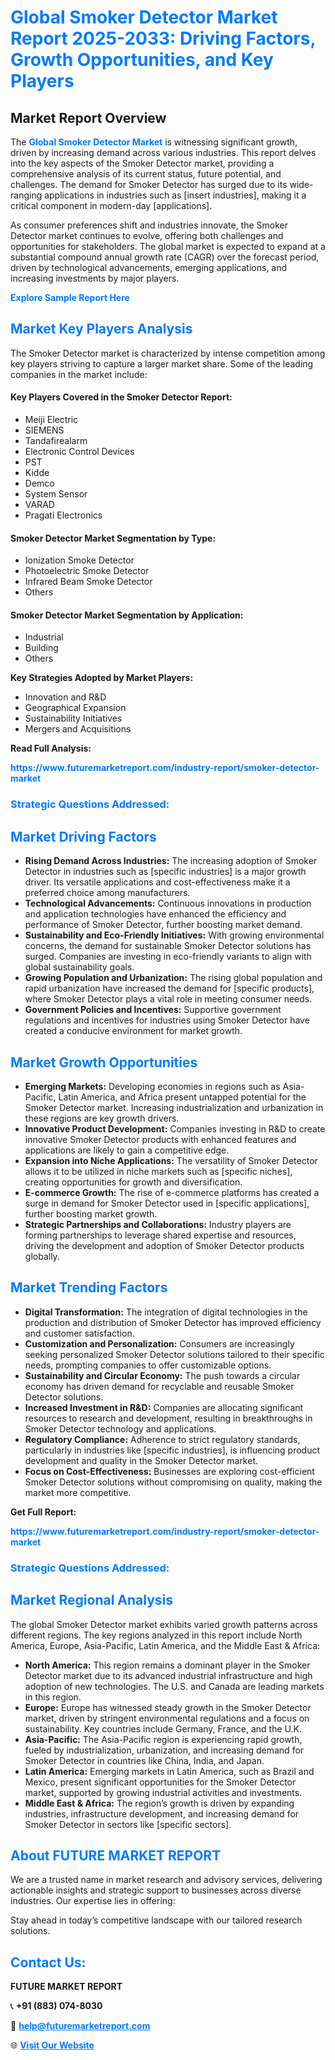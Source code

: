 <h1 style="color: #007BFF;">Global Smoker Detector Market Report 2025-2033: Driving Factors, Growth Opportunities, and Key Players</h1>

<section id="overview">
<h2>Market Report Overview</h2>
<p>The <a href="https://www.futuremarketreport.com/industry-report/smoker-detector-market" style="color: #007BFF; text-decoration: none;"><strong>Global Smoker Detector Market</strong></a> is witnessing significant growth, driven by increasing demand across various industries. This report delves into the key aspects of the Smoker Detector market, providing a comprehensive analysis of its current status, future potential, and challenges. The demand for Smoker Detector has surged due to its wide-ranging applications in industries such as [insert industries], making it a critical component in modern-day [applications].</p>
<p>As consumer preferences shift and industries innovate, the Smoker Detector market continues to evolve, offering both challenges and opportunities for stakeholders. The global market is expected to expand at a substantial compound annual growth rate (CAGR) over the forecast period, driven by technological advancements, emerging applications, and increasing investments by major players.</p>
</section>

<section id="overview">
<p><a href="https://www.futuremarketreport.com/request-sample/reportId=89220" style="color: #007BFF; text-decoration: none;"><strong>Explore Sample Report Here</strong></a></p>
</section>

<section id="key-players">
<h2 style="color: #007BFF;">Market Key Players Analysis</h2>
<p>The Smoker Detector market is characterized by intense competition among key players striving to capture a larger market share. Some of the leading companies in the market include:</p>
<h4>Key Players Covered in the Smoker Detector Report:</h4>
<ul><li>Meiji Electric</li><li>SIEMENS</li><li>Tandafirealarm</li><li>Electronic Control Devices</li><li>PST</li><li>Kidde</li><li>Demco</li><li>System Sensor</li><li>VARAD</li><li>Pragati Electronics</li></ul>
<h4>Smoker Detector Market Segmentation by Type:</h4>
<ul><li>Ionization Smoke Detector</li><li>Photoelectric Smoke Detector</li><li>Infrared Beam Smoke Detector</li><li>Others</li></ul>

<h4>Smoker Detector Market Segmentation by Application:</h4>
<ul><li>Industrial</li><li>Building</li><li>Others</li></ul>
<p><strong>Key Strategies Adopted by Market Players:</strong></p>
<ul>
<li>Innovation and R&D</li>
<li>Geographical Expansion</li>
<li>Sustainability Initiatives</li>
<li>Mergers and Acquisitions</li>
</ul>
</section>

<section>
<p><strong>Read Full Analysis: </strong></p><a href="https://www.futuremarketreport.com/industry-report/smoker-detector-market" style="color: #007BFF; text-decoration: none;"><strong>https://www.futuremarketreport.com/industry-report/smoker-detector-market</strong></a>
<h3 style="color: #007BFF;">Strategic Questions Addressed:</h3>
</section>

<section id="driving-factors">
<h2 style="color: #007BFF;">Market Driving Factors</h2>
<ul>
<li><strong>Rising Demand Across Industries:</strong> The increasing adoption of Smoker Detector in industries such as [specific industries] is a major growth driver. Its versatile applications and cost-effectiveness make it a preferred choice among manufacturers.</li>
<li><strong>Technological Advancements:</strong> Continuous innovations in production and application technologies have enhanced the efficiency and performance of Smoker Detector, further boosting market demand.</li>
<li><strong>Sustainability and Eco-Friendly Initiatives:</strong> With growing environmental concerns, the demand for sustainable Smoker Detector solutions has surged. Companies are investing in eco-friendly variants to align with global sustainability goals.</li>
<li><strong>Growing Population and Urbanization:</strong> The rising global population and rapid urbanization have increased the demand for [specific products], where Smoker Detector plays a vital role in meeting consumer needs.</li>
<li><strong>Government Policies and Incentives:</strong> Supportive government regulations and incentives for industries using Smoker Detector have created a conducive environment for market growth.</li>
</ul>
</section>

<section id="growth-opportunities">
<h2 style="color: #007BFF;">Market Growth Opportunities</h2>
<ul>
<li><strong>Emerging Markets:</strong> Developing economies in regions such as Asia-Pacific, Latin America, and Africa present untapped potential for the Smoker Detector market. Increasing industrialization and urbanization in these regions are key growth drivers.</li>
<li><strong>Innovative Product Development:</strong> Companies investing in R&D to create innovative Smoker Detector products with enhanced features and applications are likely to gain a competitive edge.</li>
<li><strong>Expansion into Niche Applications:</strong> The versatility of Smoker Detector allows it to be utilized in niche markets such as [specific niches], creating opportunities for growth and diversification.</li>
<li><strong>E-commerce Growth:</strong> The rise of e-commerce platforms has created a surge in demand for Smoker Detector used in [specific applications], further boosting market growth.</li>
<li><strong>Strategic Partnerships and Collaborations:</strong> Industry players are forming partnerships to leverage shared expertise and resources, driving the development and adoption of Smoker Detector products globally.</li>
</ul>
</section>

<section id="trending-factors">
<h2 style="color: #007BFF;">Market Trending Factors</h2>
<ul>
<li><strong>Digital Transformation:</strong> The integration of digital technologies in the production and distribution of Smoker Detector has improved efficiency and customer satisfaction.</li>
<li><strong>Customization and Personalization:</strong> Consumers are increasingly seeking personalized Smoker Detector solutions tailored to their specific needs, prompting companies to offer customizable options.</li>
<li><strong>Sustainability and Circular Economy:</strong> The push towards a circular economy has driven demand for recyclable and reusable Smoker Detector solutions.</li>
<li><strong>Increased Investment in R&D:</strong> Companies are allocating significant resources to research and development, resulting in breakthroughs in Smoker Detector technology and applications.</li>
<li><strong>Regulatory Compliance:</strong> Adherence to strict regulatory standards, particularly in industries like [specific industries], is influencing product development and quality in the Smoker Detector market.</li>
<li><strong>Focus on Cost-Effectiveness:</strong> Businesses are exploring cost-efficient Smoker Detector solutions without compromising on quality, making the market more competitive.</li>
</ul>
</section>

<section>
<p><strong>Get Full Report: </strong></p><a href="https://www.futuremarketreport.com/industry-report/smoker-detector-market" style="color: #007BFF; text-decoration: none;"><strong>https://www.futuremarketreport.com/industry-report/smoker-detector-market</strong></a>
<h3 style="color: #007BFF;">Strategic Questions Addressed:</h3>
</section>


<section id="regional-analysis">
<h2 style="color: #007BFF;">Market Regional Analysis</h2>
<p>The global Smoker Detector market exhibits varied growth patterns across different regions. The key regions analyzed in this report include North America, Europe, Asia-Pacific, Latin America, and the Middle East & Africa:</p>
<ul>
<li><strong>North America:</strong> This region remains a dominant player in the Smoker Detector market due to its advanced industrial infrastructure and high adoption of new technologies. The U.S. and Canada are leading markets in this region.</li>
<li><strong>Europe:</strong> Europe has witnessed steady growth in the Smoker Detector market, driven by stringent environmental regulations and a focus on sustainability. Key countries include Germany, France, and the U.K.</li>
<li><strong>Asia-Pacific:</strong> The Asia-Pacific region is experiencing rapid growth, fueled by industrialization, urbanization, and increasing demand for Smoker Detector in countries like China, India, and Japan.</li>
<li><strong>Latin America:</strong> Emerging markets in Latin America, such as Brazil and Mexico, present significant opportunities for the Smoker Detector market, supported by growing industrial activities and investments.</li>
<li><strong>Middle East & Africa:</strong> The region’s growth is driven by expanding industries, infrastructure development, and increasing demand for Smoker Detector in sectors like [specific sectors].</li>
</ul>
</section>

<footer>
<h2 style="color: #007BFF;">About FUTURE MARKET REPORT</h2>
<p>We are a trusted name in market research and advisory services, delivering actionable insights and strategic support to businesses across diverse industries. Our expertise lies in offering:</p>

<p>Stay ahead in today’s competitive landscape with our tailored research solutions.</p>

<h2 style="color: #007BFF;">Contact Us:</h2>
<p><strong>FUTURE MARKET REPORT</strong></p>
<p>📞 <strong>+91 (883) 074-8030</strong></p>
<p>📧 <strong><a href="mailto:help@futuremarketreport.com" style="color: #007BFF;">help@futuremarketreport.com</a></strong></p>
<p>🌐 <strong><a href="https://www.futuremarketreport.com/" style="color: #007BFF;">Visit Our Website</a></strong></p>
</footer>